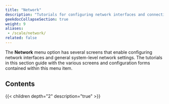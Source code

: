 ```yaml
---
title: "Network"
description: "Tutorials for configuring network interfaces and connections in TrueNAS SCALE."
geekdocCollapseSection: true
weight: 9
aliases:
 - /scale/network/
related: false
---
```


The **Network** menu option has several screens that enable configuring network interfaces and general system-level network settings.
The tutorials in this section guide with the various screens and configuration forms contained within this menu item.

<div class="noprint">

## Contents

{{< children depth="2" description="true" >}}

</div>

